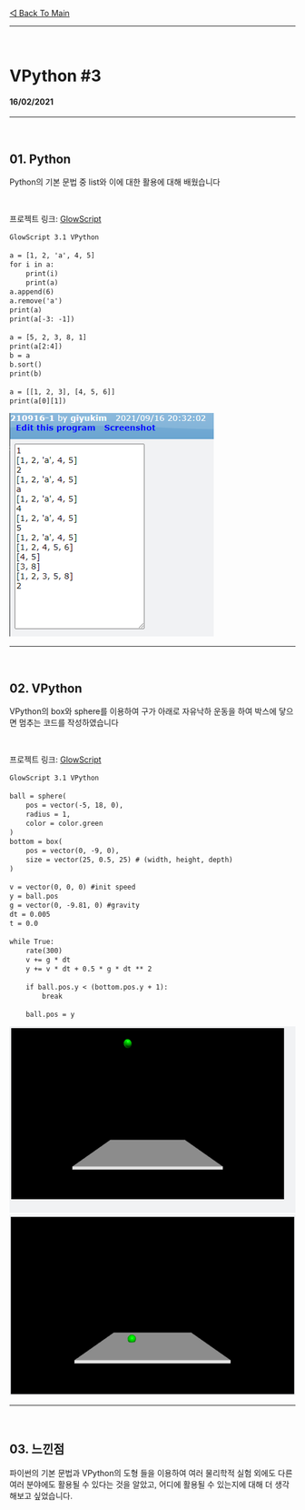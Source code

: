 [◁ Back To Main][backtomain]

---
<br>

# VPython #3
#### 16/02/2021

---

<br>

## 01. Python
Python의 기본 문법 중 list와 이에 대한 활용에 대해 배웠습니다

<br>

프로젝트 링크: [GlowScript][ProjectLink0]
```
GlowScript 3.1 VPython

a = [1, 2, 'a', 4, 5]
for i in a: 
    print(i)
    print(a)
a.append(6)
a.remove('a')
print(a)
print(a[-3: -1])

a = [5, 2, 3, 8, 1]
print(a[2:4])
b = a
b.sort()
print(b)

a = [[1, 2, 3], [4, 5, 6]]
print(a[0][1])
```
![210916-VPython-01.png](../../static/210916-VPython-01.PNG "210916-VPython-01")

---

<br>

## 02. VPython
VPython의 box와 sphere를 이용하여 구가 아래로 자유낙하 운동을 하여 박스에 닿으면 멈추는 코드를 작성하였습니다

<br>

프로젝트 링크: [GlowScript][ProjectLink1]
```
GlowScript 3.1 VPython

ball = sphere(
    pos = vector(-5, 18, 0),
    radius = 1,
    color = color.green
)
bottom = box(
    pos = vector(0, -9, 0),
    size = vector(25, 0.5, 25) # (width, height, depth)
)

v = vector(0, 0, 0) #init speed
y = ball.pos
g = vector(0, -9.81, 0) #gravity
dt = 0.005
t = 0.0

while True:
    rate(300)
    v += g * dt
    y += v * dt + 0.5 * g * dt ** 2

    if ball.pos.y < (bottom.pos.y + 1):
        break

    ball.pos = y
```
![210916-VPython-02.png](../../static/210916-VPython-02.PNG "210916-VPython-02")
![210916-VPython-03.png](../../static/210916-VPython-03.PNG "210916-VPython-03")

---

<br>

## 03. 느낀점
파이썬의 기본 문법과 VPython의 도형 들을 이용하여 여러 물리학적 실험 외에도 다른 여러 분야에도 활용될 수 있다는 것을 알았고, 어디에 활용될 수 있는지에 대해 더 생각해보고 싶었습니다.

[ProjectLink0]: https://glowscript.org/#/user/giyukim/folder/MyPrograms/program/210916-1 "Project Link"
[ProjectLink1]: https://glowscript.org/#/user/giyukim/folder/MyPrograms/program/210916-2 "Project Link"

[backtomain]: ../../README.md "Back To Main Page"